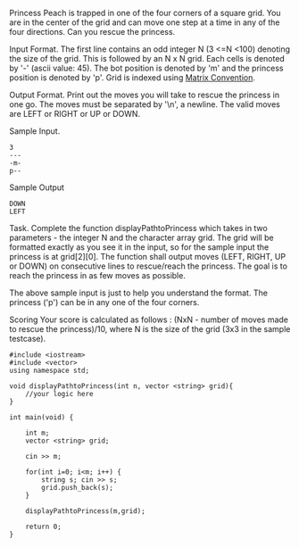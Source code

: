 Princess Peach is trapped in one of the four corners of a square grid. You are in the center of the grid and can move one step at a time in any 
of the four directions. Can you rescue the princess. 

Input Format.
The first line contains an odd integer N (3 <=N <100) denoting the size of the grid. This is followed by an N x N grid. Each cells 
is denoted by '-' (ascii value: 45). The bot position is denoted by 'm' and the princess position is denoted by 'p'. Grid is indexed using [Matrix Convention]([url](https://www.hackerrank.com/scoring/board-convention)https://www.hackerrank.com/scoring/board-convention).

Output Format. 
Print out the moves you will take to rescue the princess in one go. The moves must be separated by '\n', a newline. The valid moves are LEFT or RIGHT or UP or DOWN. 

Sample Input. 
```
3
---
-m-
p--
```
Sample Output
```
DOWN
LEFT
```

Task.
Complete the function displayPathtoPrincess which takes in two parameters - the integer N and the character array grid. The grid will be formatted exactly as you see it in the input, so for the sample input the princess is at grid[2][0]. The function shall output moves (LEFT, RIGHT, UP or DOWN) on consecutive lines to rescue/reach the princess. The goal is to reach the princess in as few moves as possible.

The above sample input is just to help you understand the format. The princess ('p') can be in any one of the four corners.

Scoring 
Your score is calculated as follows : (NxN - number of moves made to rescue the princess)/10, where N is the size of the grid (3x3 in the sample testcase).

```
#include <iostream>
#include <vector>
using namespace std;

void displayPathtoPrincess(int n, vector <string> grid){
    //your logic here
}

int main(void) {

    int m;
    vector <string> grid;

    cin >> m;

    for(int i=0; i<m; i++) {
        string s; cin >> s;
        grid.push_back(s);
    }

    displayPathtoPrincess(m,grid);

    return 0;
}
```
